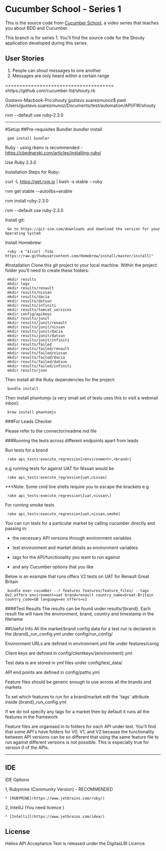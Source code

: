 Cucumber School - Series 1
==========================

This is the source code from [Cucumber School](https://cucumber.pro/school), a video series 
that teaches you about BDD and Cucumber.

This branch is for series 1. You'll find the source code for the Shouty application developed during this series.

User Stories
------------

1. People can shout messages to one another
2. Messages are only heard within a certain range

======================================
xhttps://github.com/cucumber-ltd/shouty.rb
 
 Gustavo-Macbook-Pro:shouty gustavo.suarezmunoz$ pwd
 /Users/gustavo.suarezmunoz/Documents/test/automation/API/FW/shouty
 
 rvm --default use ruby-2.3.0
 
 
 -------------------
 #Setup
 ##Pre-requisites
 Bundler
     bundler install
 
     gem install bundler
 
 Ruby - using rbenv is recommended - https://cbednarski.com/articles/installing-ruby/
 
 Use Ruby 2.3.0
 
 Installation Steps for Ruby:
 
 curl -L https://get.rvm.io | bash -s stable --ruby
 
 rvm get stable --autolibs=enable
 
 rvm install ruby-2.3.0
 
 rvm --default use ruby-2.3.0
 
 Install git:
 
     Go to https://git-scm.com/downloads and download the version for your Operating System
 
 Install Homebrew:
 
     ruby -e "$(curl -fsSL https://raw.githubusercontent.com/Homebrew/install/master/install)"
 
 #Installation
 Clone this git project to your local machine. Within the project folder you'll need to create these folders:
 
     mkdir results
     mkdir logs
     mkdir results/renault
     mkdir results/nissan
     mkdir results/dacia
     mkdir results/datsun
     mkdir results/infiniti
     mkdir results/tomcat_services
     mkdir config/apikeys
     mkdir results/junit
     mkdir results/junit/renault
     mkdir results/junit/nissan
     mkdir results/junit/dacia
     mkdir results/junit/datsun
     mkdir results/junit/infiniti
     mkdir results/failed
     mkdir results/failed/renault
     mkdir results/failed/nissan
     mkdir results/failed/dacia
     mkdir results/failed/datsun
     mkdir results/failed/infiniti
     mkdir results/json
 
 Then install all the Ruby dependencies for the project:
 
     bundle install
 
 Then install phantomjs (a very small set of tests uses this to visit a webmail inbox):
 
     brew install phantomjs
 
 ###For Leads Checker
 
 Please refer to the connector/readme.md file
     
 
 ###Running the tests across different endpoints apart from leads
 
 Run tests for a brand
 
     rake api_tests:execute_regression[<environment>,<brand>]
 
 e.g running tests for against UAT for Nissan would be
 
     rake api_tests:execute_regression[uat,nissan]
 
  ***Note:  Some cmd line shells require you to escape the brackets e.g
 
     rake api_tests:execute_regression\[uat,nissan\]
     
 For running smoke tests
     
     rake api_tests:execute_regression[uat,nissan,smoke]
 
 
 You can run tests for a particular market by calling cucumber directly and passing in:
 
 - the necessary API versions through environment variables
 
 - test environment and market details as environment variables
 
 - tags for the API/functionality you want to run against
 
 - and any Cucumber options that you like
 
 Below is an example that runs offers V2 tests on UAT for Renault Great Britain
 
     bundle exec cucumber --r features features/feature_files/ --tags @v2_offers environment=uat brand=renault country_name=Great-Britain country_code=GB language=en offers=v2
 
 ####Test Results
 The results can be found under results/{brand}. Each result file will have the environment, brand, country and timestamp in the filename
 
 ##Useful Info
 All the market/brand config data for a test run is declared in the {brand}_run_config.yml under config/run_config/
 
 Environment URLs are defined in environment.yml file under features/conig
 
 Client keys are defined in config/clientkeys/{environment}.yml
 
 Test data is are stored in yml files under config/test_data/
 
 API end points are defined in config/paths.yml
 
 Feature files should be generic enough to use across all the brands and markets
 
 To set which features to run for a brand/market edit the 'tags' attribute inside {brand}_run_config.yml
 
 If we do not specify any tags for a market then by default it runs all the features in the framework
 
 Feature files are organised in to folders for each API under test. You'll find that some API's have folders for V0, V1, and V2 because the functionality between API versions can be so different that using the same feature file to run against different versions is not possible. This is especially true for version 0 of the APIs.
 
 ------------------
 
 ## IDE
 
 IDE Options
 
 1, Rubymine (Community Version) - RECOMMENDED
 
    * [RUBYMINE](https://www.jetbrains.com/ruby/)
 
 2, IntelliJ (You need licence )
 
    * [IntelliJ](https://www.jetbrains.com/idea/)
 
 ## License
 
 Helios API Acceptance Test is released under the DigitasLBI Licence.